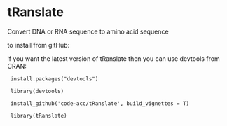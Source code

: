 # tRanslate
Convert DNA or RNA sequence to amino acid sequence

to install from gitHub:

if you want the latest version of tRanslate then you can use devtools from CRAN:

<code> install.packages("devtools") </code>

<code> library(devtools) </code>

<code> install_github('code-acc/tRanslate', build_vignettes = T) </code>

<code> library(tRanslate) </code>

